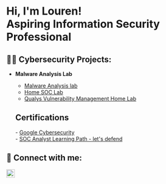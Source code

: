 <h1>Hi, I'm Louren! <br/>Aspiring Information Security Professional</a>

<h2>👨‍💻 Cybersecurity Projects:</h2>

- <b>Malware Analysis Lab</b>
  - [Malware Analysis lab](https://github.com/lukito09/MalwareLab)
  - [Home SOC Lab](https://github.com/lukito09/SOCLab/blob/ffd6b218d14efaa44f776858290da0104a62f472/README.md) <b></b>
  - [Qualys Vulnerability Management Home Lab](https://github.com/lukito09/Qualys-VMDR)

 
  <h2> Certifications</h2>
    - <a href="https://coursera.org/share/f9791d4ecb420c4a25dd4a3030fd6bc2">Google Cybersecurity</a>
    </br>
    - <a href="https://i.postimg.cc/kGCJdGZX/a7007102-f883-4531-87a1-3207d4e0cae9.png">SOC Analyst Learning Path - let's defend</a>



<h2> 🤳 Connect with me:</h2>


[<img align="left" alt="JoshMadakor | LinkedIn" width="22px" src="https://cdn.jsdelivr.net/npm/simple-icons@v3/icons/linkedin.svg" />][linkedin]


[linkedin]: https://www.linkedin.com/in/lourensious-lukito
